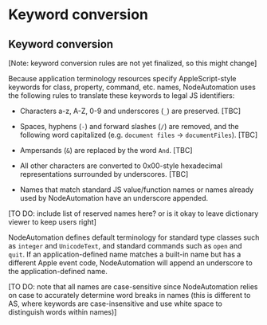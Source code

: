 # Keyword conversion

## Keyword conversion

[Note: keyword conversion rules are not yet finalized, so this might change]

Because application terminology resources specify AppleScript-style keywords for class, property, command, etc. names, NodeAutomation uses the following rules to translate these keywords to legal JS identifiers:

* Characters a-z, A-Z, 0-9 and underscores (`_`) are preserved. [TBC]

* Spaces, hyphens (`-`) and forward slashes (`/`) are removed, and the following word capitalized (e.g. `document files` → `documentFiles`). [TBC]

* Ampersands (`&`) are replaced by the word `And`. [TBC]

* All other characters are converted to 0x00-style hexadecimal representations surrounded by underscores. [TBC]

* Names that match standard JS value/function names or names already used by NodeAutomation have an underscore appended. 


[TO DO: include list of reserved names here? or is it okay to leave dictionary viewer to keep users right]

NodeAutomation defines default terminology for standard type classes such as `integer` and `UnicodeText`, and standard commands such as `open` and `quit`. If an application-defined name matches a built-in name but has a different Apple event code, NodeAutomation will append an underscore to the application-defined name.

[TO DO: note that all names are case-sensitive since NodeAutomation relies on case to accurately determine word breaks in names (this is different to AS, where keywords are case-insensitive and use white space to distinguish words within names)]
